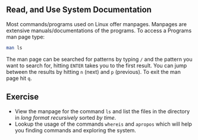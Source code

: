 ## Read, and Use System Documentation

Most commands/programs used on Linux offer manpages. Manpages are extensive manuals/documentations of the programs. To access a Programs man page type:

~~~~ bash
man ls
~~~~

The man page can be searched for patterns by typing `/` and the pattern you want to search for, hitting `ENTER` takes you to the first result. You can jump between the results by hitting `n` (next) and `p` (previous).
To exit the man page hit `q`.

## Exercise
- View the manpage for the command `ls` and list the files in the directory in *long format* *recursively* sorted *by time*.
- Lookup the usage of the commands `whereis` and `apropos` which will help you finding commands and exploring the system.

